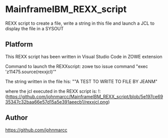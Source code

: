 # MainframeIBM_REXX_script
REXX script to create a file, write a string in this file and launch a JCL to display the file in a SYSOUT

## Platform 
This REXX script has been written in Visual Studio Code in ZOWE extension

Command to launch the REXXscript:
zowe tso issue command "exec 'z11475.source(rexxjcl)'"   

The string written in the file his:  ""A TEST TO WRITE TO FILE BY JEANM"

where the jcl executed in the REXX script is:
!:(https://github.com/johnmarcc/MainframeIBM_REXX_script/blob/5e197ce6935347c32baa66e57d15a5e391aeecb1/rexxjcl.png)


## Author
https://github.com/johnmarcc


